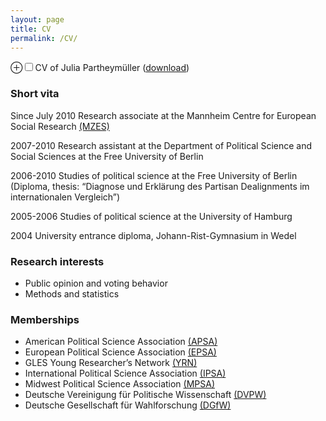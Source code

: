 ```yaml
---
layout: page
title: CV
permalink: /CV/
---
```


<label for='drinking-note' class='margin-toggle'> &#8853;</label><input type='checkbox' id='drinking-note' class='margin-toggle'/><span class='marginnote'>CV of Julia Partheymüller ([download](https://dl.dropboxusercontent.com/u/56285298/CV_Partheymueller_en.pdf)) </span>

### Short vita 

Since July 2010 Research associate at the Mannheim Centre for European Social Research [(MZES)](http://www.mzes.uni-mannheim.de/d7/de)

2007-2010 Research assistant at the Department of Political Science and Social Sciences at the Free University of Berlin

2006-2010 Studies of political science at the Free University of Berlin (Diploma, thesis: “Diagnose und Erklärung des Partisan Dealignments im internationalen Vergleich”)

2005-2006 Studies of political science at the University of Hamburg

2004 University entrance diploma, Johann-Rist-Gymnasium in Wedel

### Research interests

-   Public opinion and voting behavior
-   Methods and statistics

### Memberships

-   American Political Science
    Association [(APSA)](http://www.apsanet.org/)
-   European Political Science
    Association [(EPSA)](http://www.epsanet.org/)
-   GLES Young Researcher’s
    Network [(YRN)](http://www.gles.eu/youngresearchers_startseite.htm)
-   International Political Science
    Association [(IPSA)](http://www.ipsa.org/)
-   Midwest Political Science
    Association [(MPSA)](http://www.mpsanet.org/)
-   Deutsche Vereinigung für Politische
    Wissenschaft [(DVPW)](http://www.dvpw.de/)
-   Deutsche Gesellschaft für
    Wahlforschung [(DGfW)](http://www.dgfw.info/)






